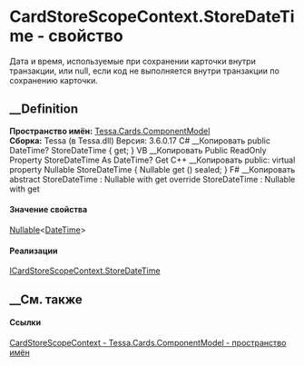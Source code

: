 # CardStoreScopeContext.StoreDateTime - свойство
Дата и время, используемые при сохранении карточки внутри транзакции, или
null, если код не выполняется внутри транзакции по сохранению карточки.
## __Definition
 **Пространство имён:**
[Tessa.Cards.ComponentModel](N_Tessa_Cards_ComponentModel.htm)  
 **Сборка:** Tessa (в Tessa.dll) Версия: 3.6.0.17
C# __Копировать
     public DateTime? StoreDateTime { get; }
VB __Копировать
     Public ReadOnly Property StoreDateTime As DateTime?
    	Get
C++ __Копировать
     public:
    virtual property Nullable<DateTime> StoreDateTime {
    	Nullable<DateTime> get () sealed;
    }
F# __Копировать
     abstract StoreDateTime : Nullable<DateTime> with get
    override StoreDateTime : Nullable<DateTime> with get
#### Значение свойства
[Nullable](https://learn.microsoft.com/dotnet/api/system.nullable-1)<[DateTime](https://learn.microsoft.com/dotnet/api/system.datetime)>
#### Реализации
[ICardStoreScopeContext.StoreDateTime](P_Tessa_Cards_ComponentModel_ICardStoreScopeContext_StoreDateTime.htm)  
##  __См. также
#### Ссылки
[CardStoreScopeContext -
](T_Tessa_Cards_ComponentModel_CardStoreScopeContext.htm)
[Tessa.Cards.ComponentModel - пространство
имён](N_Tessa_Cards_ComponentModel.htm)
